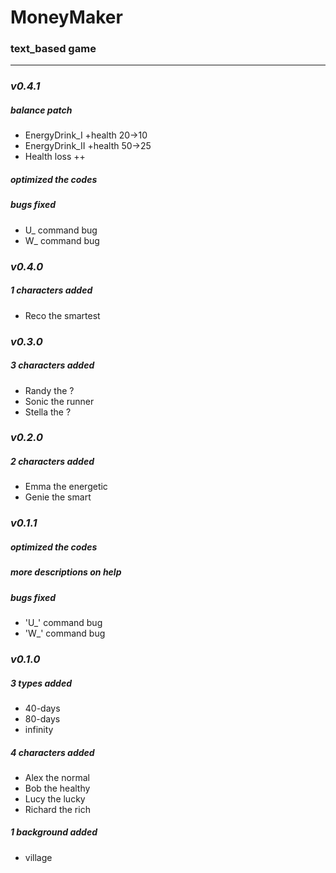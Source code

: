 # MoneyMaker
### text_based game

---
### ***v0.4.1***
##### balance patch
  + EnergyDrink_I +health 20->10
  + EnergyDrink_II +health 50->25
  + Health loss ++

##### optimized the codes

##### bugs fixed
  + U_ command bug
  + W_ command bug

### ***v0.4.0***
##### 1 characters added
  + Reco the smartest

### ***v0.3.0***
##### 3 characters added
  + Randy the ?
  + Sonic the runner
  + Stella the ?

### ***v0.2.0***
##### 2 characters added
  + Emma the energetic
  + Genie the smart

### ***v0.1.1***
##### optimized the codes

##### more descriptions on help

##### bugs fixed
  + 'U_' command bug
  + 'W_' command bug


### ***v0.1.0***
##### 3 types added
  + 40-days
  + 80-days
  + infinity

##### 4 characters added
  + Alex the normal
  + Bob the healthy
  + Lucy the lucky
  + Richard the rich

##### 1 background added
  + village
